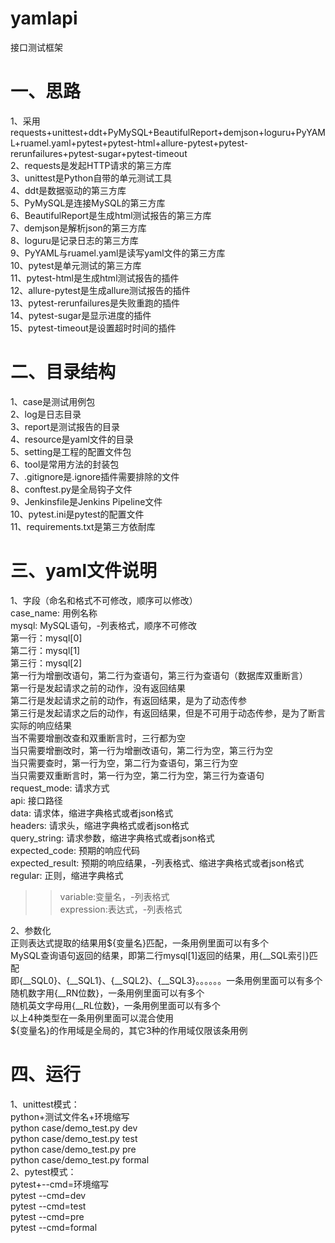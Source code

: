 # yamlapi  
接口测试框架  


# 一、思路         
1、采用requests+unittest+ddt+PyMySQL+BeautifulReport+demjson+loguru+PyYAML+ruamel.yaml+pytest+pytest-html+allure-pytest+pytest-rerunfailures+pytest-sugar+pytest-timeout  
2、requests是发起HTTP请求的第三方库  
3、unittest是Python自带的单元测试工具  
4、ddt是数据驱动的第三方库  
5、PyMySQL是连接MySQL的第三方库  
6、BeautifulReport是生成html测试报告的第三方库  
7、demjson是解析json的第三方库  
8、loguru是记录日志的第三方库  
9、PyYAML与ruamel.yaml是读写yaml文件的第三方库  
10、pytest是单元测试的第三方库  
11、pytest-html是生成html测试报告的插件  
12、allure-pytest是生成allure测试报告的插件  
13、pytest-rerunfailures是失败重跑的插件   
14、pytest-sugar是显示进度的插件  
15、pytest-timeout是设置超时时间的插件  


# 二、目录结构    
1、case是测试用例包              
2、log是日志目录         
3、report是测试报告的目录       
4、resource是yaml文件的目录      
5、setting是工程的配置文件包            
6、tool是常用方法的封装包  
7、.gitignore是.ignore插件需要排除的文件  
8、conftest.py是全局钩子文件  
9、Jenkinsfile是Jenkins Pipeline文件  
10、pytest.ini是pytest的配置文件  
11、requirements.txt是第三方依耐库  


# 三、yaml文件说明  
1、字段（命名和格式不可修改，顺序可以修改）  
case_name: 用例名称  
mysql: MySQL语句，-列表格式，顺序不可修改  
第一行：mysql[0]  
第二行：mysql[1]  
第三行：mysql[2]  
第一行为增删改语句，第二行为查语句，第三行为查语句（数据库双重断言）  
第一行是发起请求之前的动作，没有返回结果  
第二行是发起请求之前的动作，有返回结果，是为了动态传参  
第三行是发起请求之后的动作，有返回结果，但是不可用于动态传参，是为了断言实际的响应结果  
当不需要增删改查和双重断言时，三行都为空  
当只需要增删改时，第一行为增删改语句，第二行为空，第三行为空  
当只需要查时，第一行为空，第二行为查语句，第三行为空  
当只需要双重断言时，第一行为空，第二行为空，第三行为查语句  
request_mode: 请求方式  
api: 接口路径    
data: 请求体，缩进字典格式或者json格式     
headers: 请求头，缩进字典格式或者json格式    
query_string: 请求参数，缩进字典格式或者json格式    
expected_code: 预期的响应代码    
expected_result: 预期的响应结果，-列表格式、缩进字典格式或者json格式  
regular: 正则，缩进字典格式  
>>variable:变量名，-列表格式  
>>expression:表达式，-列表格式  

2、参数化  
正则表达式提取的结果用${变量名}匹配，一条用例里面可以有多个  
MySQL查询语句返回的结果，即第二行mysql[1]返回的结果，用{__SQL索引}匹配  
即{__SQL0}、{__SQL1}、{__SQL2}、{__SQL3}。。。。。。一条用例里面可以有多个  
随机数字用{__RN位数}，一条用例里面可以有多个  
随机英文字母用{__RL位数}，一条用例里面可以有多个  
以上4种类型在一条用例里面可以混合使用  
${变量名}的作用域是全局的，其它3种的作用域仅限该条用例  


# 四、运行  
1、unittest模式：  
python+测试文件名+环境缩写  
python case/demo_test.py dev  
python case/demo_test.py test  
python case/demo_test.py pre  
python case/demo_test.py formal  
2、pytest模式：  
pytest+--cmd=环境缩写  
pytest --cmd=dev  
pytest --cmd=test  
pytest --cmd=pre  
pytest --cmd=formal  

